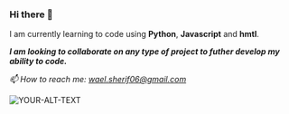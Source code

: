 ### Hi there 👋

I am currently learning to code using **Python**, **Javascript** and __hmtl__.

***I am looking to collaborate on any type of project to futher develop my ability to code.***

*📫 How to reach me: wael.sherif06@gmail.com*

<picture>
 <source media="(prefers-color-scheme: dark)" srcset="https://www.shutterstock.com/shutterstock/videos/1105091779/thumb/9.jpg?ip=x480">
 <source media="(prefers-color-scheme: light)" srcset="https://i.pinimg.com/564x/a8/bd/96/a8bd96d4c0a4e6f0c6097b1c1b8bd6fc.jpg">
 <img alt="YOUR-ALT-TEXT" src="https://p7.hiclipart.com/preview/212/97/85/5bbc4928a4c84-thumbnail.jpg">
</picture>

<!--
**Therealsherif/Therealsherif** is a ✨ _special_ ✨ repository because its `README.md` (this file) appears on your GitHub profile.

Here are some ideas to get you started:

- 🔭 I’m currently working on ...
- 🌱 I’m currently learning ...
- 👯 I’m looking to collaborate on ...
- 🤔 I’m looking for help with ...
- 💬 Ask me about ...
- 📫 How to reach me: ...
- 😄 Pronouns: ...
- ⚡ Fun fact: ...
-->
